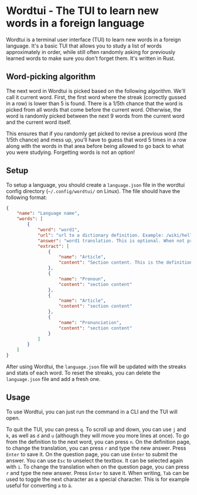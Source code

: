 # Wordtui - The TUI to learn new words in a foreign language
Wordtui is a terminal user interface (TUI) to learn new words in a foreign language. It's a basic TUI that allows you to study a list of words approximately in order, while still often randomly asking for previously learned words to make sure you don't forget them. It's written in Rust.

## Word-picking algorithm
The next word in Wordtui is picked based on the following algorithm. We'll call it current word.
First, the first word where the streak (correctly gussed in a row) is lower than 5 is found.
There is a 1/5th chance that the word is picked from all words that come before the current word.
Otherwise, the word is randomly picked between the next 9 words from the current word and the current word itself.

This ensures that if you randomly get picked to revise a previous word (the 1/5th chance) and mess up, you'll have to guess that word 5 times in a row along with the words in that area before being allowed to go back to what you were studying. Forgetting words is not an option!

## Setup
To setup a language, you should create a `language.json` file in the wordtui config directory (`~/.config/wordtui/` on Linux). The file should have the following format:
```json
{
    "name": "Language name",
    "words": [
        {
            "word": "word1",
            "url": "url to a dictionary definition. Example: /wiki/hello#English",
            "answer": "word1 translation. This is optional. When not provided, the first time you see the word, you'll be asked to provide the translation after seeing the definition (included below in the extract).",
            "extract": [
                {
                    "name": "Article",
                    "content": "Section content. This is the definition that will be shown to the user when they mess up or when first defining the translation. For subsections, they can be wrapped ==== like this ====. Those will be shown in red. Empty lines will not be shown."
                },
                {
                    "name": "Pronoun",
                    "content": "section content"
                },
                {
                    "name": "Article",
                    "content": "section content"
                },
                {
                    "name": "Pronunciation",
                    "content": "section content"
                }
            ]
        }
    ]
}
```

After using Wordtui, the `language.json` file will be updated with the streaks and stats of each word. To reset the streaks, you can delete the `language.json` file and add a fresh one.

## Usage
To use Wordtui, you can just run the command in a CLI and the TUI will open.

To quit the TUI, you can press `q`.
To scroll up and down, you can use `j` and `k`, as well as `d` and `u` (although they will move you more lines at once).
To go from the definition to the next word, you can press `n`.
On the definition page, to change the translation, you can press `r` and type the new answer. Press `Enter` to save it.
On the question page, you can use `Enter` to submit the answer. You can use `Esc` to unselect the textbox. It can be selected again with `i`. To change the translation when on the question page, you can press `r` and type the new answer. Press `Enter` to save it.
When writing, `Tab` can be used to toggle the next character as a special character. This is for example useful for converting `a` to `ä`.
